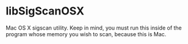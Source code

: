 # libSigScanOSX
Mac OS X sigscan utility. Keep in mind, you must run this inside of the program whose memory you wish to scan, because this is Mac.
